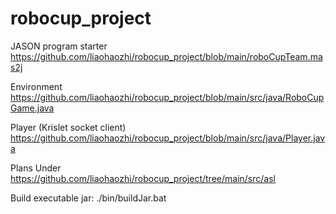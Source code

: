 # robocup_project
JASON program starter
https://github.com/liaohaozhi/robocup_project/blob/main/roboCupTeam.mas2j

Environment
https://github.com/liaohaozhi/robocup_project/blob/main/src/java/RoboCupGame.java

Player (Krislet socket client)
https://github.com/liaohaozhi/robocup_project/blob/main/src/java/Player.java

Plans
Under https://github.com/liaohaozhi/robocup_project/tree/main/src/asl

Build executable jar:
./bin/buildJar.bat